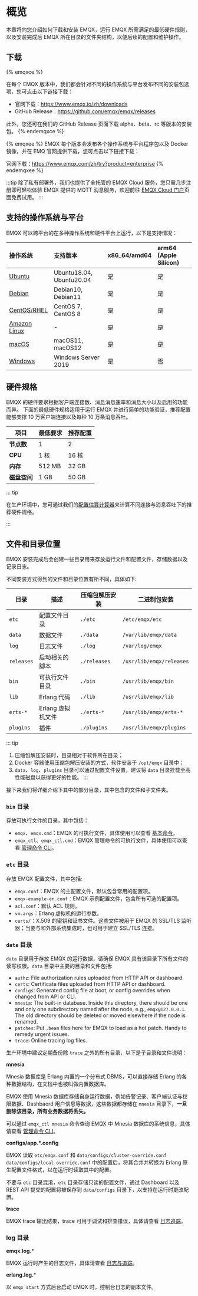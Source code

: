 # 概览

本章将向您介绍如何下载和安装 EMQX，运行 EMQX 所需满足的最低硬件规则，以及安装完成后 EMQX 所在目录的文件夹结构，以便后续的配置和维护操作。

## 下载

{% emqxce %}

在每个 EMQX 版本中，我们都会针对不同的操作系统与平台发布不同的安装包选项，您可点击以下链接下载：

- 官网下载：<https://www.emqx.io/zh/downloads>
- GitHub Release：<https://github.com/emqx/emqx/releases>

此外，您还可在我们的 GitHub Release 页面下载 alpha、beta、rc 等版本的安装包。
{% endemqxce %}

{% emqxee %}
EMQX 每个版本会发布各个操作系统与平台程序包以及 Docker 镜像，并在 EMQ 官网提供下载，您可点击以下链接下载：

官网下载：<https://www.emqx.com/zh/try?product=enterprise>
{% endemqxee %}

:::tip
除了私有部署外，我们也提供了全托管的 EMQX Cloud 服务，您只需几步注册即可轻松体验 EMQX 提供的 MQTT 消息服务，欢迎前往 [EMQX Cloud 门户](https://cloud.emqx.com/)页面免费试用。
:::

## 支持的操作系统与平台

EMQX 可以跨平台的在多种操作系统和硬件平台上运行，以下是支持情况：

| 操作系统                                  | 支持版本                 | x86_64/amd64 | arm64 (Apple Silicon) |
| :---------------------------------------- | :----------------------- | :----------- | :-------------------- |
| [Ubuntu](./install-ubuntu.md)             | Ubuntu18.04, Ubuntu20.04 | 是           | 是                    |
| [Debian](./install-debian.md)             | Debian10, Debian11       | 是           | 是                    |
| [CentOS/RHEL](./install-centos.md)        | CentOS 7, CentOS 8       | 是           | 是                    |
| [Amazon Linux](./install-amazon-linux.md) | -                        | 是           | 是                    |
| [macOS](./install-macOS.md)               | macOS11, macOS12         | 是           | 是                    |
| [Windows](./install-windows.md)           | Windows Server 2019      | 是           | 否                    |

## 硬件规格

EMQX 的硬件要求根据客户端连接数、消息消息速率和消息大小以及启用的功能而异。
下面的最低硬件规格适用于运行 EMQX 并进行简单的功能验证，推荐配置能够支撑 10 万客户端连接以及每秒 10 万条消息吞吐。

| 项目         | 最低要求 | 推荐配置 |
| ------------ | -------- | -------- |
| **节点数**   | 1        | 2        |
| **CPU**      | 1 核     | 16 核    |
| **内存**     | 512 MB   | 32 GB    |
| **磁盘空间** | 1 GB     | 50 GB    |

::: tip

在生产环境中，您可通过我们的[配置估算计算器](https://www.emqx.com/zh/server-estimate)来计算不同连接与消息吞吐下的推荐硬件规格。

:::

## 文件和目录位置

EMQX 安装完成后会创建一些目录用来存放运行文件和配置文件，存储数据以及记录日志。

不同安装方式得到的文件和目录位置有所不同，具体如下:

| 目录       | 描述              | 压缩包解压安装 | 二进制包安装             |
| ---------- | ----------------- | -------------- | ------------------------ |
| `etc`      | 配置文件目录      | `./etc`        | `/etc/emqx/etc`          |
| `data`     | 数据文件          | `./data`       | `/var/lib/emqx/data`     |
| `log`      | 日志文件          | `./log`        | `/var/log/emqx`          |
| `releases` | 启动相关的脚本    | `./releases`   | `/usr/lib/emqx/releases` |
| `bin`      | 可执行文件目录    | `./bin`        | `/usr/lib/emqx/bin`      |
| `lib`      | Erlang 代码       | `./lib`        | `/usr/lib/emqx/lib`      |
| `erts-*`   | Erlang 虚拟机文件 | `./erts-*`     | `/usr/lib/emqx/erts-*`   |
| `plugins`  | 插件              | `./plugins`    | `/usr/lib/emqx/plugins`  |

::: tip

1. 压缩包解压安装时，目录相对于软件所在目录；
2. Docker 容器使用压缩包解压安装的方式，软件安装于 `/opt/emqx` 目录中；
3. `data`、`log`、`plugins` 目录可以通过配置文件设置，建议将 `data` 目录挂载至高性能磁盘以获得更好的性能。
:::

接下来我们将详细介绍下其中的部分目录，其中包含的文件和子文件夹。

### `bin` 目录

存放可执行文件的目录，其中包括：

- `emqx`、`emqx.cmd`：EMQX 的可执行文件，具体使用可以查看 [基本命令](../admin/cli.md)。
- `emqx_ctl`、`emqx_ctl.cmd`：EMQX 管理命令的可执行文件，具体使用可以查看  [管理命令 CLI](../admin/cli.md)。

### `etc` 目录

存放 EMQX 配置文件，其中包括:

* `emqx.conf`：EMQX 的主配置文件，默认包含常用的配置项。
* `emqx-example-en.conf`：EMQX 示例配置文件，包含所有可选的配置项。
* `acl.conf`：默认 ACL 规则。
* `vm.args`：Erlang 虚拟机的运行参数。
* `certs/`：X.509 的密钥和证书文件。这些文件被用于 EMQX 的 SSL/TLS 监听器；当要与和外部系统集成时，也可用于建立 SSL/TLS 连接。

### `data` 目录

`data` 目录用于存放 EMQX 的运行数据，请确保 EMQX 具有该目录下所有文件的读写权限。`data` 目录中主要的目录和文件包括:

* `authz`: File authorization rules uploaded from HTTP API or dashboard.
* `certs`: Certificate files uploaded from HTTP API or dashboard.
* `configs`: Generated config file at boot, or config overrides when changed from API or CLI.
* `mnesia`: The built-in database. Inside this directory, there should be one and only one subdirectory named
   after the node, e.g., `emqx@127.0.0.1`. The old directory should be deleted or moved elsewhere if the node is renamed.
* `patches`: Put `.beam` files here for EMQX to load as a hot patch. Handy to remedy urgent issues.
* `trace`: Online tracing log files.

生产环境中建议定期备份除 `trace` 之外的所有目录，以下是子目录和文件说明：

**mnesia**

Mnesia 数据库是 Erlang 内置的一个分布式 DBMS，可以直接存储 Erlang 的各种数据结构，在文档中也被叫做内置数据库。

EMQX 使用 Mnesia 数据库存储自身运行数据，例如告警记录、客户端认证与权限数据、Dashbaord 用户信息等数据，这些数据都存储在 `mnesia` 目录下，**一旦删除该目录，所有业务数据将丢失。**

可以通过 `emqx_ctl mnesia` 命令查询 EMQX 中 Mnesia 数据库的系统信息，具体请查看 [管理命令 CLI](../admin/cli.md)。

**configs/app.*.config**

EMQX 读取 `etc/emqx.conf` 和 `data/configs/cluster-override.conf` `data/configs/local-override.conf` 中的配置后，将其合并并转换为 Erlang 原生配置文件格式，以在运行时读取其中的配置。

不要与 `etc` 目录混淆，`etc` 目录存储只读的配置文件，通过 Dashboard 以及 REST API 提交的配置将被保存到 `data/configs` 目录下，以支持在运行时更改配置。

**trace**

EMQX trace 输出结果，trace 可用于调试和排查错误，具体请查看 [日志追踪](../observability/tracer.md)。

### log 目录

**emqx.log.***

EMQX 运行时产生的日志文件，具体请查看 [日志与追踪](../observability/log.md)。

**erlang.log.***

以 `emqx start` 方式后台启动 EMQX 时，控制台日志的副本文件。
